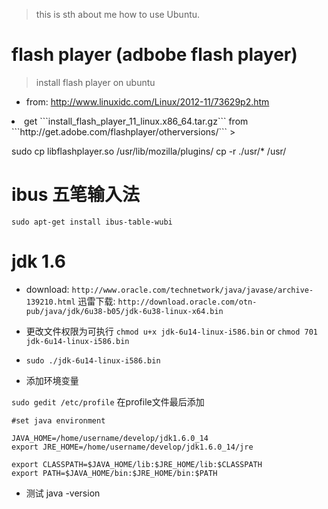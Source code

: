 > this is sth about me how to use Ubuntu.

# flash player (adbobe flash player)

> install flash player on ubuntu

- from:  http://www.linuxidc.com/Linux/2012-11/73629p2.htm

<li> get ```install_flash_player_11_linux.x86_64.tar.gz```
  from ```http://get.adobe.com/flashplayer/otherversions/```
>

sudo cp libflashplayer.so /usr/lib/mozilla/plugins/
cp -r ./usr/* /usr/



# ibus 五笔输入法
```sudo apt-get install ibus-table-wubi```




# jdk 1.6
- download:  ```http://www.oracle.com/technetwork/java/javase/archive-139210.html```
迅雷下载: ```http://download.oracle.com/otn-pub/java/jdk/6u38-b05/jdk-6u38-linux-x64.bin```

- 更改文件权限为可执行 ```chmod u+x jdk-6u14-linux-i586.bin``` or
```chmod 701 jdk-6u14-linux-i586.bin```

- ```sudo ./jdk-6u14-linux-i586.bin```

- 添加环境变量

```sudo gedit /etc/profile```  在profile文件最后添加

	#set java environment
	
	JAVA_HOME=/home/username/develop/jdk1.6.0_14
	export JRE_HOME=/home/username/develop/jdk1.6.0_14/jre
	
	export CLASSPATH=$JAVA_HOME/lib:$JRE_HOME/lib:$CLASSPATH
	export PATH=$JAVA_HOME/bin:$JRE_HOME/bin:$PATH 

- 测试  java -version


